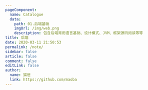 ```yaml
---
pageComponent:
  name: Catalogue
  data:
    path: 01.后端基础
    imgUrl: /img/web.png
    description: 包含后端常用语言基础、设计模式、JVM、框架源码阅读等等
title: 后端
date: 2020-03-11 21:50:53
permalink: /note/
sidebar: false
article: false
comment: false
editLink: false
author:
  name: 猫爸
  link: https://github.com/maoba
---
```

